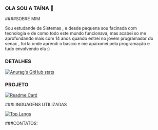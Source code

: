 ### OLA SOU A TAÍNA 👋
####SOBRE MIM

Sou estudande de Sistemas , e desde pequena sou facinada com tecnologia e de como todo este mundo funcionava, mas acabei so me aprofundando mais com 14 anos quando entrei no jovem programador do senac , foi la onde aprendi o basico e me apaixonei pela programação e tudo envolvendo ela :)

### DETALHES

[![Anurag's GitHub stats](https://github-readme-stats.vercel.app/api?username=carvalhotaina&show_icons=true&theme=dark)](https://github.com/anuraghazra/github-readme-stats)

### PROJETO

[![Readme Card](https://github-readme-stats.vercel.app/api/pin/?username=carvalhotaina&repo=Tiktok-clone&theme=dark
)](https://github.com/anuraghazra/github-readme-stats)

###LINGUAGENS UTILIZADAS

[![Top Langs](https://github-readme-stats.vercel.app/api/top-langs/?username=carvalhotaina&layout=compact&theme=dark)](https://github.com/anuraghazra/github-readme-stats)

###CONTATOS:
